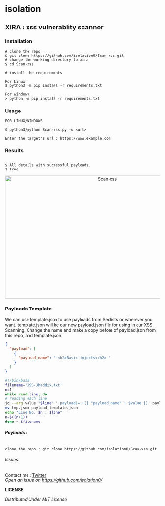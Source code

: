 # isolation
## XIRA : xss vulnerablity scanner 


### Installation

```console
# clone the repo
$ git clone https://github.com/isolation0/Scan-xss.git
# change the working directory to xira
$ cd Scan-xss

# install the requirements
 
For Linux
$ python3 -m pip install -r requirements.txt

For windows
> python -m pip install -r requirements.txt
```

### Usage

```console
FOR LINUX/WINDOWS

$ python3/python Scan-xss.py -u <url>

Enter the target's url : https://www.example.com
```


### Results

```console

$ All details with successful payloads.
$ True
```

<p align=center>
<img src="img/Scan-xss.png"  height="400px" width="650px" alt="Scan-xss" />
</p>


### Payloads Template
We can use template.json to use payloads from Seclists or wherever you want. template.json will be our new payload.json file for using in our XSS Scanning. Change the name and make a copy before of payload.json from this repo, and template.json.
```json
{
  "payload": [
    {
      "payload_name": " <h2>Basic injects</h2> "
    }
  ]
}
```
```bash
#!/bin/bash
filename='XSS-Jhaddix.txt'
n=1
while read line; do
# reading each line
jq --arg value "$line" '.payload|=.+[{ "payload_name" : $value }]' payload_template.json >tmp.json
mv tmp.json payload_template.json
echo "Line No. $n : $line"
n=$((n+1))
done < $filename
```

##### Payloads :

```console

clone the repo : git clone https://github.com/isolation0/Scan-xss.git

```
###### Issues:
Contact me : <a href= "https://twitter.com/iuexb">Twitter</a>
<br />
*Open an issue on https://github.com/isolation0/*

**LICENSE**

*Distributed Under MIT License*
